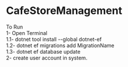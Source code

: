 # CafeStoreManagement
To Run<br />
1- Open Terminal <br />
  1.1- dotnet tool install --global dotnet-ef <br />
  1.2- dotnet ef migrations add MigrationName<br />
  1.3- dotnet ef database update<br />
2- create user account in system.<br />
